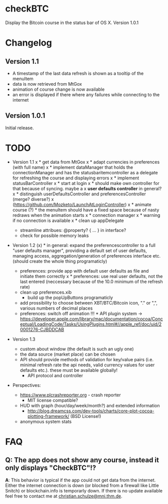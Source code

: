 checkBTC
========

Display the Bitcoin course in the status bar of OS X. Version 1.0.1

Changelog
=========
Version 1.1
-----------
* A timestamp of the last data refresh is shown as a tooltip of the menuItem
* data is now retrieved from MtGox
* animation of course change is now available
* an error is displayed if there where any failures while connecting to the internet

Version 1.0.1
--------------
Initial release.

TODO
====
* Version 1.1
x	* get data from MtGox
	x	* adapt currencies in preferences (with full name)
x		* implement dataManager that holds the connectionManager and has the
		statusbaritemcontroller as a delegate for refreshing the course and displaying
		errors
x			* implement statusBarController
x	* start at login
x		* should make own controller for that because of syncing. maybe a
x		**user defaults controller** in general?
x			* distinguish userDefaultsController and preferencesController (merge? diverse?)
x		(https://github.com/Mozketo/LaunchAtLoginController)
x	* animate course
(?)		* the menuItem should have a fixed space because of nasty redraws when the
		animation starts
x	* connection manager
x		* warning if no connection is available
x	* clean up appDelegate
	* streamline attribues: @property? { ... } in interface?
	* check for possible memory leaks

* Version 1.2
(x)	* in general: expand the preferencescontroller to a full "user defaults manager",
	providing a default set of user defaults, managing access, aggregation/generation of
	preferences interface etc. (should create the whole thing programaticly)
	* preferences: provide app with default user defaults as file and initiate them
	correctly
x	* preferences: use real user defaults, not the last entered
	(neccessary because of the 10.0 minimum of the refresh rate)
	* clean up preferences.xib
		* build up the popUpButtons programaticly
	* add prossibility to choose between XBT/BTC/Bitcoin icon, "." or ",", various numbers of decimal places
	* preferences: switch off animation
!!!	* API plugin system
		-> https://developer.apple.com/library/mac/documentation/cocoa/Conceptual/LoadingCode/Tasks/UsingPlugins.html#//apple_ref/doc/uid/20001276-CJBDDCAB
		
* Version 1.3
	* custom about window (the default is such an ugly one)
	* the data source (market place) can be chosen
	* API should provide methods of validation for key/value pairs (i.e. minimal refresh rate the api needs, valid currency values for user defaults etc.). these must be available globally!
		* API protocol and controller

* Perspectives:
	* https://www.plcrashreporter.org - crash reporter
		* MIT license compatible?
	* HUD with graph (hour/day/week/month?) and extended information
		* http://blog.dreamcss.com/dev-tools/charts/core-plot-cocoa-plotting-framework/ (BSD License!)
	* anonymous system stats

FAQ
===

Q: The app does not show any course, instead it only displays "CheckBTC"!?
---------------------------------------------------------------------------
**A**: This behavior is typical if the app could not get data from the internet. Either the internet connection is down (or blocked from a firewall like Little Snitch) or blockchain.info is temporarly down. If there is no update available feel free to contact me at <christian.schulze@mni.thm.de>.
